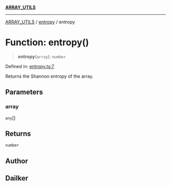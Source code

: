 [**ARRAY_UTILS**](../../README.md)

***

[ARRAY_UTILS](../../README.md) / [entropy](../README.md) / entropy

# Function: entropy()

> **entropy**(`array`): `number`

Defined in: [entropy.ts:7](https://github.com/dailker/everyutil/blob/8f300660b66ac2494c2be96f685de3b5cdab8ba1/src/array/entropy.ts#L7)

Returns the Shannon entropy of the array.

## Parameters

### array

`any`[]

## Returns

`number`

## Author

## Dailker
